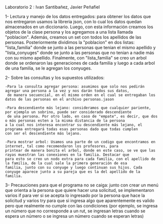 Laboratorio 2 : Ivan Santibañez, Javier Peñafiel

1- Lectura y manejo de los datos entregados: para obtener los datos que nos entregaron usamos la libreria json,
 con lo cual los datos quedan almacenados en un diccionario. Luego, con esta información creamos los objetos de la clase 
persona y los agregamos a una lista llamada "poblacion". Además, creamos un set con todos los apellidos de las personas. 
Posteriormente dividimos la "poblacion" en dos listas: "lista_familia" donde se junto a las personas que tenian el mismo apellido
y "lista_conyuges" donde se junto a las personas que no tenian a nadie más con su mismo apellido. Finalmente, con "lista_familia"
se creo un arbol donde se ordenaron las generaciones de cada familia y luego a cada arbol de una familia, se le agregan los conyuges.

2- Sobre las consultas y los supuestos utilizados: 

	-Para la consulta agregar persona: asumimos que solo nos pedirán agregar una persona a la vez y nos darán todos sus datos,
	 de manera secuencial, en el mismo orden en el cual se entregaban los datos de las personas en el archivo personas.jason

	-Para descendiente más lejano: consideramos que cualquier pariente, por ejemplo un sobrino, puede ser considerado descendiente
	 de una persona. Por otro lado, en caso de "empate", es decir, que dos o más personas esten a la misma distancia de la persona
	a la cual nos interesa encontrar su descendiente más lejano, el programa entregará todas esas personas dado que todas cumplen
	con ser el descendiente más lejano.

	-Para mostrar arbol: Usamos una parte de un codigo que encontramos en internet, tal como recomendaron los profesores, para 
	printear de manera bonita el arbol, donde en este caso, se ve que las rayas muestran las conexiones en la familia. Destacar que 
	para esto se creo un nodo extra para cada familia, con el apellido de la familia, de la cual sale la primera generación de esa
	familia, junto con su conyuge y luego continuan sus hijos. Cada conyuge aparece junto a su pareja que es la del apellido de la
	familia.

3- Precauciones para que el programa no se caiga: junto con crear un menú que orienta a la persona que quiere hacer una solicitud, se
implementaron varios if para ver si se acepta lo ingresado por la persona que hace la solicitud  y varios try para que si ingresa algo que 
aparentemente es valido pero que realmente no cumple con las condiciones (por ejemplo, se ingresa un número que no corresponde a un rut, 
se ingresan letras cuando se espera un número o se ingresa un número cuando se esperan letras)   
